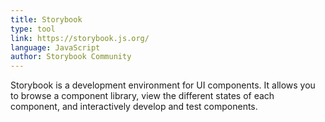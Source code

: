 ```yaml
---
title: Storybook
type: tool
link: https://storybook.js.org/
language: JavaScript
author: Storybook Community
---
```


Storybook is a development environment for UI components. It allows you to
browse a component library, view the different states of each component, and
interactively develop and test components.
